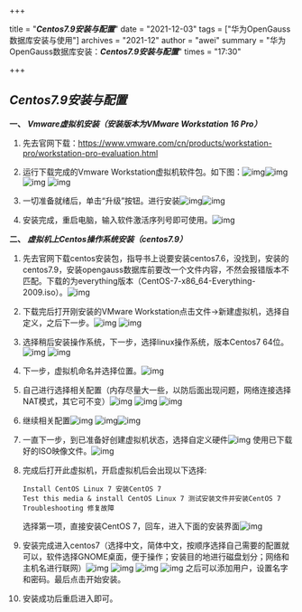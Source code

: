 +++

title = "***Centos7.9安装与配置***"
date = "2021-12-03"
tags = ["华为OpenGauss数据库安装与使用"]
archives = "2021-12"
author = "awei"
summary = "华为OpenGauss数据库安装：***Centos7.9安装与配置***"
times = "17:30"

+++

## ***Centos7.9安装与配置***

**一、** ***Vmware虚拟机安装（安装版本为VMware Workstation 16 Pro）***

1. 先去官网下载：https://www.vmware.com/cn/products/workstation-pro/workstation-pro-evaluation.html

2. 运行下载完成的Vmware Workstation虚拟机软件包。如下图：![img](images/wps27.jpg)![img](images/wps28.jpg)![img](images/wps29.jpg) ![img](images/wps30.jpg) 

3. 一切准备就绪后，单击“升级”按钮。进行安装![img](images/wps31.jpg)![img](images/wps32.jpg) 

4. 安装完成，重启电脑，输入软件激活序列号即可使用。![img](images/wps33.jpg) 

**二、** ***虚拟机上Centos操作系统安装（centos7.9）***

1. 先去官网下载centos安装包，指导书上说要安装centos7.6，没找到，安装的centos7.9，安装opengauss数据库前要改一个文件内容，不然会报错版本不匹配。下载的为everything版本（CentOS-7-x86_64-Everything-2009.iso）。![img](images/wps34.jpg) 

2. 下载完后打开刚安装的VMware Workstation点击文件->新建虚拟机，选择自定义，之后下一步。![img](images/wps35.jpg) ![img](images/wps36.jpg) 

3. 选择稍后安装操作系统，下一步，选择linux操作系统，版本Centos7 64位。![img](images/wps37.jpg) ![img](images/wps38.jpg) 

4. 下一步，虚拟机命名并选择位置。![img](images/wps39.jpg) 

5. 自己进行选择相关配置（内存尽量大一些，以防后面出现问题，网络连接选择NAT模式，其它可不变）![img](images/wps40.jpg) ![img](images/wps41.jpg) ![img](images/wps42.jpg) 

6. 继续相关配置![img](images/wps43.jpg) ![img](images/wps44.jpg)![img](images/wps45.jpg) 

7. 一直下一步，到已准备好创建虚拟机状态，选择自定义硬件![img](images/wps46.jpg) 使用已下载好的ISO映像文件。![img](images/wps47.jpg) 

8. 完成后打开此虚拟机，开启虚拟机后会出现以下选择:

   ```
   Install CentOS Linux 7 安装CentOS 7
   Test this media & install CentOS Linux 7 测试安装文件并安装CentOS 7
   Troubleshooting 修复故障
   ```

   选择第一项，直接安装CentOS 7，回车，进入下面的安装界面![img](images/wps48.jpg) 

9. 安装完成进入centos7（选择中文，简体中文，按顺序选择自己需要的配置就可以，软件选择GNOME桌面，便于操作；安装目的地进行磁盘划分；网络和主机名进行联网）![img](images/wps49.jpg) ![img](images/wps50.jpg) ![img](images/wps51.jpg) ![img](images/wps52.jpg) 之后可以添加用户，设置名字和密码。最后点击开始安装。

10. 安装成功后重启进入即可。

 